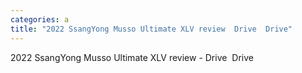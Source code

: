 ```yaml
---
categories: a
title: "2022 SsangYong Musso Ultimate XLV review  Drive  Drive"
---
```

2022 SsangYong Musso Ultimate XLV review - Drive&nbsp;&nbsp;Drive